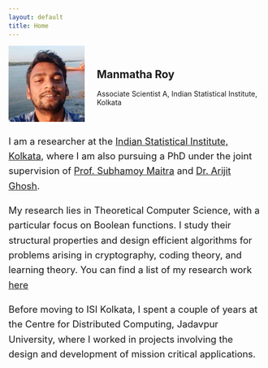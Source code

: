 ```yaml
---
layout: default
title: Home
---
```




<style>
.hero {
  display: flex;
  align-items: center;
  gap: 1.5rem;
}

/* Mobile first: stack vertically on small screens */
@media (max-width: 767px) {
  .hero {
    flex-direction: column;
    align-items: center;
    text-align: center;
  }
  .hero img.profile-photo {
    order: 1;
    max-width: 150px;
    width: 100%;
    height: auto;
  }
  .hero .hero-text {
    order: 2;
  }
  .hero .cta {
    order: 3;
    margin-top: 0.5rem;
  }
  .about {
    margin-top: 2rem;
    padding: 0 1rem;
  }
}
</style>

<section class="hero">
  <img src="/assets/profile.jpg" alt="Profile photo" class="profile-photo" />
  <div class="hero-text">
    <h1>Manmatha Roy</h1>
    <p class="lead">Associate Scientist A, Indian Statistical Institute, Kolkata</p>
  </div>
</section>

<section class="about" style="font-size: 1.15rem; line-height: 1.6; max-width: 700px; margin: 1.5rem auto;">
<p>
  I am a researcher at the <a href="https://www.isical.ac.in/" target="_blank">Indian Statistical Institute, Kolkata</a>, where I am also pursuing a PhD under the joint supervision of 
  <a href="https://isi.irins.org/profile/61161" target="_blank">Prof. Subhamoy Maitra</a> and 
  <a href="https://sites.google.com/site/homepagearijitghosh/" target="_blank">Dr. Arijit Ghosh</a>. 

My research lies in Theoretical Computer Science, with a particular focus on Boolean functions. I study their structural properties and design efficient algorithms for problems arising in cryptography, coding theory, and learning theory. You can find a list of my research work <a href="https://manmatha-roy.github.io/publications" target="_blank">here</a>  
</p>

<p>
Before moving to ISI Kolkata, I spent a couple of years at the Centre for Distributed Computing, Jadavpur University, where I worked in projects involving the design and development of mission critical applications.
</p>

<!-- 

<p>
  You may find my resume  
  <a href="assets/docs/resume.pdf" target="_blank">here</a>. 
</p>


<p>
  Email:  
  <span style="font-family: 'Courier New', Courier, monospace;">
    reach dot firstname at  gmail dot com / firstname at  isical dot ac dot in
  </span>
</p>

Feel free to reach me at <img src="assets/email.png" alt="Email Address" style="vertical-align: middle;"> 

-->

</section>



